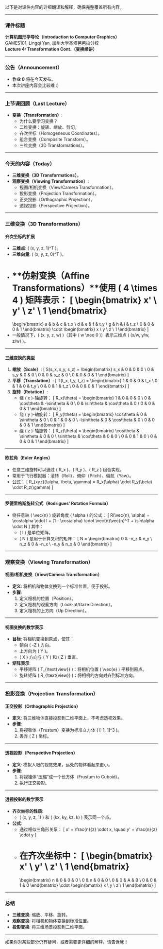 以下是对课件内容的详细翻译和解释，确保完整覆盖所有内容。

---

### **课件标题**
**计算机图形学导论（Introduction to Computer Graphics）**  
GAMES101, Lingqi Yan, 加州大学圣塔芭芭拉分校  
**Lecture 4: Transformation Cont.（变换续讲）**

---

### **公告（Announcement）**
- **作业 0** 将在今天发布。
- 本次讲座内容会比较难 :)

---

### **上节课回顾（Last Lecture）**
- **变换（Transformation）**:
  - 为什么要学习变换？
  - 二维变换：旋转、缩放、剪切。
  - 齐次坐标（Homogeneous Coordinates）。
  - 组合变换（Composite Transform）。
  - 三维变换（3D Transformations）。

---

### **今天的内容（Today）**
- **三维变换（3D Transformations）**。
- **观察变换（Viewing Transformation）**:
  - 视图/相机变换（View/Camera Transformation）。
  - 投影变换（Projection Transformation）。
  - 正交投影（Orthographic Projection）。
  - 透视投影（Perspective Projection）。

---

### **三维变换（3D Transformations）**

#### **齐次坐标的扩展**
- **三维点**: \( (x, y, z, 1)^T \)。
- **三维向量**: \( (x, y, z, 0)^T \)。
- **仿射变换（Affine Transformations）**使用 \( 4 \times 4 \) 矩阵表示：
  \[
  \begin{bmatrix}
  x' \\
  y' \\
  z' \\
  1
  \end{bmatrix}
  =
  \begin{bmatrix}
  a & b & c & t_x \\
  d & e & f & t_y \\
  g & h & i & t_z \\
  0 & 0 & 0 & 1
  \end{bmatrix}
  \cdot
  \begin{bmatrix}
  x \\
  y \\
  z \\
  1
  \end{bmatrix}
  \]
- 一般情况下，\( (x, y, z, w) \)（其中 \( w \neq 0 \)）表示三维点 \( (x/w, y/w, z/w) \)。

---

#### **三维变换的类型**
1. **缩放（Scale）**:
   \[
   S(s_x, s_y, s_z) =
   \begin{bmatrix}
   s_x & 0 & 0 & 0 \\
   0 & s_y & 0 & 0 \\
   0 & 0 & s_z & 0 \\
   0 & 0 & 0 & 1
   \end{bmatrix}
   \]
2. **平移（Translation）**:
   \[
   T(t_x, t_y, t_z) =
   \begin{bmatrix}
   1 & 0 & 0 & t_x \\
   0 & 1 & 0 & t_y \\
   0 & 0 & 1 & t_z \\
   0 & 0 & 0 & 1
   \end{bmatrix}
   \]
3. **旋转（Rotation）**:
   - 绕 \( x \)-轴旋转：
     \[
     R_x(\theta) =
     \begin{bmatrix}
     1 & 0 & 0 & 0 \\
     0 & \cos\theta & -\sin\theta & 0 \\
     0 & \sin\theta & \cos\theta & 0 \\
     0 & 0 & 0 & 1
     \end{bmatrix}
     \]
   - 绕 \( y \)-轴旋转：
     \[
     R_y(\theta) =
     \begin{bmatrix}
     \cos\theta & 0 & \sin\theta & 0 \\
     0 & 1 & 0 & 0 \\
     -\sin\theta & 0 & \cos\theta & 0 \\
     0 & 0 & 0 & 1
     \end{bmatrix}
     \]
   - 绕 \( z \)-轴旋转：
     \[
     R_z(\theta) =
     \begin{bmatrix}
     \cos\theta & -\sin\theta & 0 & 0 \\
     \sin\theta & \cos\theta & 0 & 0 \\
     0 & 0 & 1 & 0 \\
     0 & 0 & 0 & 1
     \end{bmatrix}
     \]

---

#### **欧拉角（Euler Angles）**
- 任意三维旋转可以通过 \( R_x \)、\( R_y \)、\( R_z \) 组合实现。
- 常用于飞行模拟器：滚转（Roll）、俯仰（Pitch）、偏航（Yaw）。
- 公式：
  \[
  R_{xyz}(\alpha, \beta, \gamma) = R_x(\alpha) \cdot R_y(\beta) \cdot R_z(\gamma)
  \]

---

#### **罗德里格斯旋转公式（Rodrigues’ Rotation Formula）**
- 绕任意轴 \( \vec{n} \) 旋转角度 \( \alpha \) 的公式：
  \[
  R(\vec{n}, \alpha) = \cos\alpha \cdot I + (1 - \cos\alpha) \cdot \vec{n}\vec{n}^T + \sin\alpha \cdot N
  \]
  其中：
  - \( I \) 是单位矩阵。
  - \( N \) 是用于计算叉积的矩阵：
    \[
    N =
    \begin{bmatrix}
    0 & -n_z & n_y \\
    n_z & 0 & -n_x \\
    -n_y & n_x & 0
    \end{bmatrix}
    \]

---

### **观察变换（Viewing Transformation）**

#### **视图/相机变换（View/Camera Transformation）**
- **定义**: 将相机和物体变换到一个标准位置，便于投影。
- **步骤**:
  1. 定义相机的位置（Position）。
  2. 定义相机的观察方向（Look-at/Gaze Direction）。
  3. 定义相机的上方向（Up Direction）。

---

#### **视图变换的数学表示**
- **目标**: 将相机变换到原点，使其：
  - 朝向 \( -Z \) 方向。
  - 上方向为 \( Y \)。
  - \( X \) 方向与 \( Y \) 和 \( Z \) 垂直。
- **矩阵表示**:
  - 平移矩阵 \( T_{\text{view}} \)：将相机位置 \( \vec{e} \) 平移到原点。
  - 旋转矩阵 \( R_{\text{view}} \)：将相机的方向对齐到标准方向。

---

### **投影变换（Projection Transformation）**

#### **正交投影（Orthographic Projection）**
- **定义**: 将三维物体直接投影到二维平面上，不考虑透视效果。
- **步骤**:
  1. 将视锥体（Frustum）变换为标准立方体 \( [-1, 1]^3 \)。
  2. 丢弃 \( Z \) 坐标。

---

#### **透视投影（Perspective Projection）**
- **定义**: 模拟人眼的视觉效果，远处的物体看起来更小。
- **步骤**:
  1. 将视锥体“压缩”成一个长方体（Frustum to Cuboid）。
  2. 执行正交投影。

---

#### **透视投影的数学表示**
- **齐次坐标的性质**:
  - \( (x, y, z, 1) \) 和 \( (kx, ky, kz, k) \) 表示同一个点。
- **公式**:
  - 通过相似三角形关系：
    \[
    x' = \frac{n}{z} \cdot x, \quad y' = \frac{n}{z} \cdot y
    \]
  - 在齐次坐标中：
    \[
    \begin{bmatrix}
    x' \\
    y' \\
    z' \\
    1
    \end{bmatrix}
    =
    \begin{bmatrix}
    n & 0 & 0 & 0 \\
    0 & n & 0 & 0 \\
    0 & 0 & A & B \\
    0 & 0 & 1 & 0
    \end{bmatrix}
    \cdot
    \begin{bmatrix}
    x \\
    y \\
    z \\
    1
    \end{bmatrix}
    \]

---

### **总结**
- **三维变换**: 缩放、平移、旋转。
- **观察变换**: 将相机和物体变换到标准位置。
- **投影变换**: 将三维场景投影到二维平面。

---

如果你对某些部分仍有疑问，或者需要更详细的解释，请告诉我！
